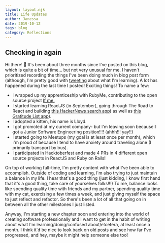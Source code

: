 ```yaml
---
layout: layout.njk
title: Life Updates
author: Janessa
date: 2019-10-12
tags: blog
category: Reflections
---
```


## Checking in again

Hi there! 👋 It's been about three months since I've posted on this blog, which is quite a bit of time... but not very unusual for me. I haven't prioritized recording the things I've been doing much in blog post form (although, I'm pretty good with [tweeting](https://twitter.com/janessatran_) about what I'm learning). A lot has happened during the last time I posted! Exciting things! To name a few:

- I wrapped up my apprenticeship with RubyMe, contributing to the open source project [If me.](https://github.com/ifmeorg/ifme)
- I started learning ReactJS (in September), going through The Road to React and building [this HackerNews search app](https://protected-fortress-53041.herokuapp.com/)) as well as [this Gratitude List app](https://janessatran.github.io/gratitude-list/)).
- I adopted a kitten, his name is Lloyd.
- I got promoted at my current company- but I'm leaving soon because I got a Junior Software Engineering position!!!! (ahhh!!! yay!!)
- I started going to Meetups (my goal is at least once per month), which I'm proud of because I tend to have anxiety around traveling alone (I primarily transport by bus).
- I participated in Hacktoberfest and made 4 PRs in 4 different open source projects in ReactJS and Ruby on Rails!

On top of working full-time, I'm pretty content with what I've been able to accomplish. Outside of coding and learning, I'm also trying to just maintain a balance in my life. I hear that's a good thing (just kidding, I know first hand that it's a good thing, take care of yourselves folks!!!) To me, balance looks like spending quality time with friends and my partner, spending quality time with my cat, exercising a few times a week, and just giving myself the space to just reflect and refactor. So there's been a lot of all that going on in between all the other milestones I just listed.

Anyway, I'm starting a new chapter soon and entering into the world of creating software professionally and I want to get in the habit of writing about what I'm learning/doing/confused about/etcetera, at least once a month. I think it'd be nice to look back on old posts and see how far I've progressed, and hey, maybe it might help someone else too!

